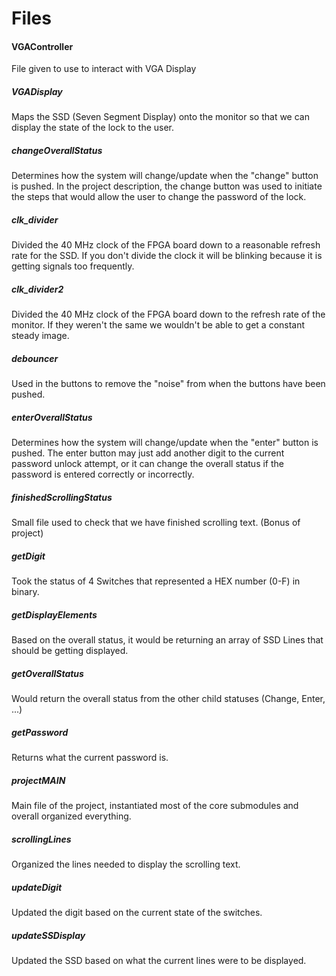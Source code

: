 # Files

#### VGAController
File given to use to interact with VGA Display

##### VGADisplay
Maps the SSD (Seven Segment Display) onto the monitor so that we can display the state of the lock to the user.

##### changeOverallStatus
Determines how the system will change/update when the "change" button is pushed. In the project description, the change button was used to initiate the steps that would allow the user to change the password of the lock.

##### clk_divider
Divided the 40 MHz clock of the FPGA board down to a reasonable refresh rate for the SSD. If you don't divide the clock it will be blinking because it is getting signals too frequently.

##### clk_divider2
Divided the 40 MHz clock of the FPGA board down to the refresh rate of the monitor. If they weren't the same we wouldn't be able to get a constant steady image.

##### debouncer
Used in the buttons to remove the "noise" from when the buttons have been pushed.

##### enterOverallStatus
Determines how the system will change/update when the "enter" button is pushed. The enter button may just add another digit to the current password unlock attempt, or it can change the overall status if the password is entered correctly or incorrectly.

##### finishedScrollingStatus
Small file used to check that we have finished scrolling text. (Bonus of project)

##### getDigit
Took the status of 4 Switches that represented a HEX number (0-F) in binary.

##### getDisplayElements
Based on the overall status, it would be returning an array of SSD Lines that should be getting displayed.

##### getOverallStatus
Would return the overall status from the other child statuses (Change, Enter, ...)

##### getPassword
Returns what the current password is.

##### projectMAIN
Main file of the project, instantiated most of the core submodules and overall organized everything.

##### scrollingLines
Organized the lines needed to display the scrolling text.

##### updateDigit
Updated the digit based on the current state of the switches.

##### updateSSDisplay
Updated the SSD based on what the current lines were to be displayed.
